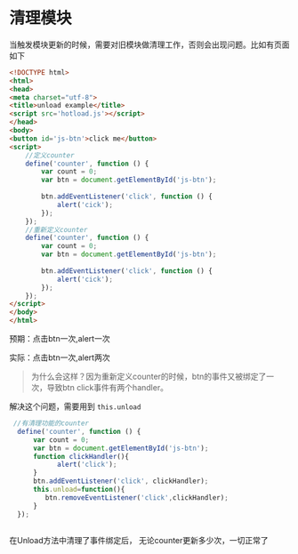 # 清理模块

当触发模块更新的时候，需要对旧模块做清理工作，否则会出现问题。比如有页面如下

``` html
<!DOCTYPE html>
<html>
<head>
<meta charset="utf-8">
<title>unload example</title>
<script src='hotload.js'></script>
</head>
<body>
<button id='js-btn'>click me</button>
<script>
    //定义counter
    define('counter', function () {
        var count = 0;
        var btn = document.getElementById('js-btn');
        
        btn.addEventListener('click', function () {
            alert('cick');
        });
    });
    //重新定义counter
    define('counter', function () {
        var count = 0;
        var btn = document.getElementById('js-btn');
        
        btn.addEventListener('click', function () {
            alert('cick');
        });
    });
</script>
</body>
</html>
```

预期：点击btn一次,alert一次

实际：点击btn一次,alert两次

>为什么会这样？因为重新定义counter的时候，btn的事件又被绑定了一次，导致btn click事件有两个handler。

解决这个问题，需要用到 `this.unload`

``` js
 //有清理功能的counter
  define('counter', function () {
      var count = 0;
      var btn = document.getElementById('js-btn');
	  function clickHandler(){
		    alert('click');
	  }
      btn.addEventListener('click', clickHandler);
	  this.unload=function(){
		 btn.removeEventListener('click',clickHandler);
	  }
  });
 
```

在Unload方法中清理了事件绑定后， 无论counter更新多少次，一切正常了